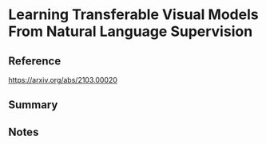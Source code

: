 # Learning Transferable Visual Models From Natural Language Supervision
## Reference

https://arxiv.org/abs/2103.00020

## Summary

## Notes



